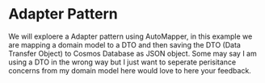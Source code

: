 # Adapter Pattern
We will exploere a Adapter pattern using AutoMapper, in this example we are mapping a domain model to a DTO and then saving the DTO (Data Transfer Object) to Cosmos Database as JSON object.
Some may say I am using a DTO in the wrong way but I just want to seperate perisitance concerns from my domain model here would love to here your feedback.
